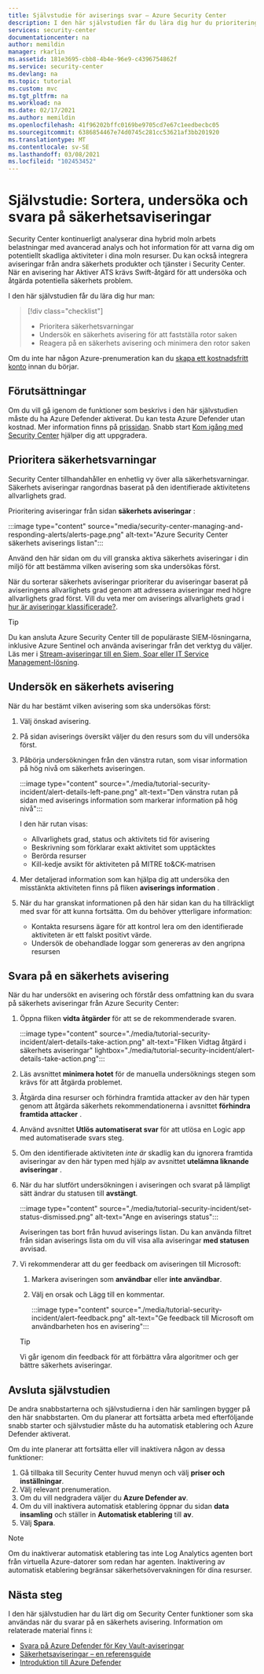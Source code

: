 ```yaml
---
title: Självstudie för aviserings svar – Azure Security Center
description: I den här självstudien får du lära dig hur du prioritering säkerhets aviseringar och fastställer rotor saken & omfattningen av en avisering.
services: security-center
documentationcenter: na
author: memildin
manager: rkarlin
ms.assetid: 181e3695-cbb8-4b4e-96e9-c4396754862f
ms.service: security-center
ms.devlang: na
ms.topic: tutorial
ms.custom: mvc
ms.tgt_pltfrm: na
ms.workload: na
ms.date: 02/17/2021
ms.author: memildin
ms.openlocfilehash: 41f96202bffc0169be9705cd7e67c1eedbecbc05
ms.sourcegitcommit: 6386854467e74d0745c281cc53621af3bb201920
ms.translationtype: MT
ms.contentlocale: sv-SE
ms.lasthandoff: 03/08/2021
ms.locfileid: "102453452"
---
```

# <a name="tutorial-triage-investigate-and-respond-to-security-alerts"></a>Självstudie: Sortera, undersöka och svara på säkerhetsaviseringar
Security Center kontinuerligt analyserar dina hybrid moln arbets belastningar med avancerad analys och hot information för att varna dig om potentiellt skadliga aktiviteter i dina moln resurser. Du kan också integrera aviseringar från andra säkerhets produkter och tjänster i Security Center. När en avisering har Aktiver ATS krävs Swift-åtgärd för att undersöka och åtgärda potentiella säkerhets problem. 

I den här självstudien får du lära dig hur man:

> [!div class="checklist"]
> * Prioritera säkerhetsvarningar
> * Undersök en säkerhets avisering för att fastställa rotor saken
> * Reagera på en säkerhets avisering och minimera den rotor saken

Om du inte har någon Azure-prenumeration kan du [skapa ett kostnadsfritt konto](https://azure.microsoft.com/free/) innan du börjar.

## <a name="prerequisites"></a>Förutsättningar
Om du vill gå igenom de funktioner som beskrivs i den här självstudien måste du ha Azure Defender aktiverat. Du kan testa Azure Defender utan kostnad. Mer information finns på [prissidan](https://azure.microsoft.com/pricing/details/security-center/). Snabb start [Kom igång med Security Center](security-center-get-started.md) hjälper dig att uppgradera.


## <a name="triage-security-alerts"></a>Prioritera säkerhetsvarningar
Security Center tillhandahåller en enhetlig vy över alla säkerhetsvarningar. Säkerhets aviseringar rangordnas baserat på den identifierade aktivitetens allvarlighets grad. 

Prioritering aviseringar från sidan **säkerhets aviseringar** :

:::image type="content" source="media/security-center-managing-and-responding-alerts/alerts-page.png" alt-text="Azure Security Center säkerhets aviserings listan":::

Använd den här sidan om du vill granska aktiva säkerhets aviseringar i din miljö för att bestämma vilken avisering som ska undersökas först.

När du sorterar säkerhets aviseringar prioriterar du aviseringar baserat på aviseringens allvarlighets grad genom att adressera aviseringar med högre allvarlighets grad först. Vill du veta mer om aviserings allvarlighets grad i [hur är aviseringar klassificerade?](security-center-alerts-overview.md#how-are-alerts-classified).

> [!TIP]
> Du kan ansluta Azure Security Center till de populäraste SIEM-lösningarna, inklusive Azure Sentinel och använda aviseringar från det verktyg du väljer. Läs mer i [Stream-aviseringar till en Siem, Soar eller IT Service Management-lösning](export-to-siem.md).


## <a name="investigate-a-security-alert"></a>Undersök en säkerhets avisering

När du har bestämt vilken avisering som ska undersökas först:

1. Välj önskad avisering.
1. På sidan aviserings översikt väljer du den resurs som du vill undersöka först.
1. Påbörja undersökningen från den vänstra rutan, som visar information på hög nivå om säkerhets aviseringen.

    :::image type="content" source="./media/tutorial-security-incident/alert-details-left-pane.png" alt-text="Den vänstra rutan på sidan med aviserings information som markerar information på hög nivå":::

    I den här rutan visas:
    - Allvarlighets grad, status och aktivitets tid för avisering
    - Beskrivning som förklarar exakt aktivitet som upptäcktes
    - Berörda resurser
    - Kill-kedje avsikt för aktiviteten på MITRE to&CK-matrisen

1. Mer detaljerad information som kan hjälpa dig att undersöka den misstänkta aktiviteten finns på fliken **aviserings information** .

1. När du har granskat informationen på den här sidan kan du ha tillräckligt med svar för att kunna fortsätta. Om du behöver ytterligare information:

    - Kontakta resursens ägare för att kontrol lera om den identifierade aktiviteten är ett falskt positivt värde.
    - Undersök de obehandlade loggar som genereras av den angripna resursen

## <a name="respond-to-a-security-alert"></a>Svara på en säkerhets avisering
När du har undersökt en avisering och förstår dess omfattning kan du svara på säkerhets aviseringar från Azure Security Center:

1.  Öppna fliken **vidta åtgärder** för att se de rekommenderade svaren.

    :::image type="content" source="./media/tutorial-security-incident/alert-details-take-action.png" alt-text="Fliken Vidtag åtgärd i säkerhets aviseringar" lightbox="./media/tutorial-security-incident/alert-details-take-action.png":::

1.  Läs avsnittet **minimera hotet** för de manuella undersöknings stegen som krävs för att åtgärda problemet.
1.  Åtgärda dina resurser och förhindra framtida attacker av den här typen genom att åtgärda säkerhets rekommendationerna i avsnittet **förhindra framtida attacker** .
1.  Använd avsnittet **Utlös automatiserat svar** för att utlösa en Logic app med automatiserade svars steg.
1.  Om den identifierade aktiviteten *inte är* skadlig kan du ignorera framtida aviseringar av den här typen med hjälp av avsnittet **utelämna liknande aviseringar** .

1.  När du har slutfört undersökningen i aviseringen och svarat på lämpligt sätt ändrar du statusen till **avstängt**.

    :::image type="content" source="./media/tutorial-security-incident/set-status-dismissed.png" alt-text="Ange en aviserings status":::

    Aviseringen tas bort från huvud aviserings listan. Du kan använda filtret från sidan aviserings lista om du vill visa alla aviseringar **med statusen** avvisad.

1.  Vi rekommenderar att du ger feedback om aviseringen till Microsoft:
    1. Markera aviseringen som **användbar** eller **inte användbar**.
    1. Välj en orsak och Lägg till en kommentar.

        :::image type="content" source="./media/tutorial-security-incident/alert-feedback.png" alt-text="Ge feedback till Microsoft om användbarheten hos en avisering":::

    > [!TIP]
    > Vi går igenom din feedback för att förbättra våra algoritmer och ger bättre säkerhets aviseringar.

## <a name="end-the-tutorial"></a>Avsluta självstudien

De andra snabbstarterna och självstudierna i den här samlingen bygger på den här snabbstarten. Om du planerar att fortsätta arbeta med efterföljande snabb starter och självstudier måste du ha automatisk etablering och Azure Defender aktiverat. 

Om du inte planerar att fortsätta eller vill inaktivera någon av dessa funktioner:

1. Gå tillbaka till Security Center huvud menyn och välj **priser och inställningar**.
1. Välj relevant prenumeration.
1. Om du vill nedgradera väljer du **Azure Defender av**.
1. Om du vill inaktivera automatisk etablering öppnar du sidan **data insamling** och ställer in **Automatisk etablering** till **av**.
1. Välj **Spara**.

>[!NOTE]
> Om du inaktiverar automatisk etablering tas inte Log Analytics agenten bort från virtuella Azure-datorer som redan har agenten. Inaktivering av automatisk etablering begränsar säkerhetsövervakningen för dina resurser.
>

## <a name="next-steps"></a>Nästa steg
I den här självstudien har du lärt dig om Security Center funktioner som ska användas när du svarar på en säkerhets avisering. Information om relaterade material finns i:

- [Svara på Azure Defender för Key Vault-aviseringar](defender-for-key-vault-usage.md)
- [Säkerhetsaviseringar – en referensguide](alerts-reference.md)
- [Introduktion till Azure Defender](azure-defender.md)
